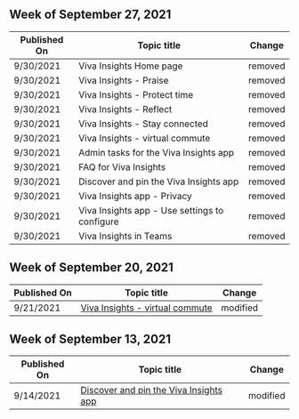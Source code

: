 <!-- This file is generated automatically each week. Changes made to this file will be overwritten.-->



## Week of September 27, 2021


| Published On |Topic title | Change |
|------|------------|--------|
| 9/30/2021 | Viva Insights Home page | removed |
| 9/30/2021 | Viva Insights - Praise | removed |
| 9/30/2021 | Viva Insights - Protect time | removed |
| 9/30/2021 | Viva Insights - Reflect | removed |
| 9/30/2021 | Viva Insights - Stay connected | removed |
| 9/30/2021 | Viva Insights - virtual commute | removed |
| 9/30/2021 | Admin tasks for the Viva Insights app | removed |
| 9/30/2021 | FAQ for Viva Insights | removed |
| 9/30/2021 | Discover and pin the Viva Insights app | removed |
| 9/30/2021 | Viva Insights app - Privacy | removed |
| 9/30/2021 | Viva Insights app - Use settings to configure | removed |
| 9/30/2021 | Viva Insights in Teams | removed |


## Week of September 20, 2021


| Published On |Topic title | Change |
|------|------------|--------|
| 9/21/2021 | [Viva Insights - virtual commute](/insights/viva-insights-virtual-commute) | modified |


## Week of September 13, 2021


| Published On |Topic title | Change |
|------|------------|--------|
| 9/14/2021 | [Discover and pin the Viva Insights app](/insights/viva-teams-app-install) | modified |

